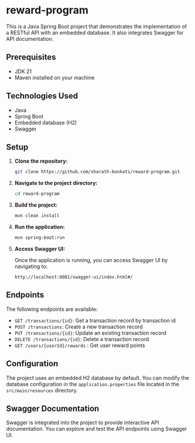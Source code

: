# reward-program
This is a Java Spring Boot project that demonstrates the implementation of a RESTful API with an embedded database. It also integrates Swagger for API documentation.

## Prerequisites

- JDK 21
- Maven installed on your machine

## Technologies Used

- Java
- Spring Boot
- Embedded database (H2)
- Swagger

## Setup

1. **Clone the repository:**

    ```bash
    git clone https://github.com/sharath-konkati/reward-program.git
    ```

2. **Navigate to the project directory:**

    ```bash
    cd reward-program
    ```

3. **Build the project:**

    ```bash
    mvn clean install
    ```

4. **Run the application:**

    ```bash
    mvn spring-boot:run
    ```

5. **Access Swagger UI:**

   Once the application is running, you can access Swagger UI by navigating to:

    ```
    http://localhost:8081/swagger-ui/index.html#/
    ```

## Endpoints

The following endpoints are available:

- `GET /transactions/{id}`: Get a transaction record by transaction id
- `POST /transactions`: Create a new transaction record
- `PUT /transactions/{id}`: Update an existing transaction record
- `DELETE /transactions/{id}`: Delete a transaction record
- `GET /users/{userId}/rewards` : Get user reward points

## Configuration

The project uses an embedded H2 database by default. You can modify the database configuration in the `application.properties` file located in the `src/main/resources` directory.

## Swagger Documentation

Swagger is integrated into the project to provide interactive API documentation. You can explore and test the API endpoints using Swagger UI.
